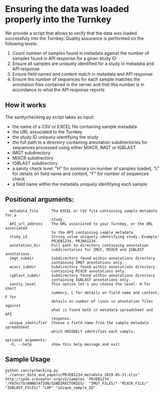 # Ensuring the data was loaded properly into the Turnkey

We provide a script that allows to verify that the data was loaded successfuly into the Turnkey. Quality assurance is performed on the following levels:

1) Count number of samples found in metadata against the number of samples found in API response for a given study ID
2) Ensure all samples are uniquely identified for a study in metadata and API response
3) Ensure field names and content match in metadata and API response
4) Ensure the number of sequences for each sample matches the annotation files contained in the server and that this number is in accordance to what the API response reports


## How it works

The sanitychecking.py script takes as input:

* the name of a CSV or EXCEL file containing sample metadata
* the URL associated to the Turnkey
* the study ID uniquely identifying the study
* the full path to a directory containing annotation subdirectories for sequences processed using either MIXCR, IMGT or 
IGBLAST
* IMGT subdirectory
* MIXCR subdirectory
* IGBLAST subdirectory
* a sanity check level: "H" for summary on number of samples loaded, "L" for details on field name and content, "F" for number of sequences check 
* a field name within the metadata uniquely idenfitying each sample


## Positional arguments:

```
  metadata_file      The EXCEL or CSV file containing sample metadata for a
                     study.
  API_url_address    The URL associated to your Turnkey, or the URL associated
                     to the API containing sample metadata.
  study_id           String value uniquely identifying study. Example:
                     PRJEB1234, PRJNA1234.
  annotation_dir     Full path to directory containing annotation
                     subdirectories for IMGT, MIXCR and IGBLAST annotations.
  imgt_subdir        Subdirectory found within annotations directory
                     containing IMGT annotations only.
  mixcr_subdir       Subdirectory found within annotations directory
                     containing MIXCR annotations only.
  igblast_subdir     Subdirectory found within annotations directory
                     containing IGBLAST annotations only.
  sanity_level       This option let's you choose the level: H for short
                     summary, L for details on field name and content, F for
                     details on number of lines in annotation files against
                     what is found both in metadata spreadsheet and API
                     response.
  unique_identifier  Choose a field name from the sample metadata spreadsheet
                     which UNIQUELY identifies each sample.

optional arguments:
  -h, --help         show this help message and exit

```
## Sample Usage

```
python sanitychecking.py "./cancer_data_and_papers/PRJEB1234_metadata_2019-05-31.xlsx" http://ipa5.ireceptor.org/v2/samples 'PRJEB1234' '/PATH/TO/ANNOTATION/SUBDIRECTORIES/' "IMGT_FILES/" "MIXCR_FILE/" "IGBLAST_FILES/" "LHF" "unique_sample_ID"
```



